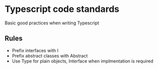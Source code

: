 # Typescript code standards

Basic good practices when writing Typescript

## Rules
      
* Prefix interfaces with I
* Prefix abstract classes with Abstract
* Use Type for plain objects, Interface when implmentation is required
